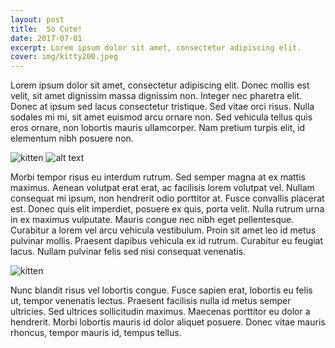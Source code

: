 ```yaml
---
layout: post
title:  So Cute!
date: 2017-07-01
excerpt: Lorem ipsum dolor sit amet, consectetur adipiscing elit. 
cover: img/kitty200.jpeg
---
```

Lorem ipsum dolor sit amet, consectetur adipiscing elit. Donec mollis est velit, sit amet dignissim massa dignissim non. Integer nec pharetra elit. Donec at ipsum sed lacus consectetur tristique. Sed vitae orci risus. Nulla sodales mi mi, sit amet euismod arcu ornare non. Sed vehicula tellus quis eros ornare, non lobortis mauris ullamcorper. Nam pretium turpis elit, id elementum nibh posuere non.

![kitten](http://placekitten.com/g/200/200?style=centerme)
![alt text](http://placekitten.com/g/200/200)

Morbi tempor risus eu interdum rutrum. Sed semper magna at ex mattis maximus. Aenean volutpat erat erat, ac facilisis lorem volutpat vel. Nullam consequat mi ipsum, non hendrerit odio porttitor at. Fusce convallis placerat est. Donec quis elit imperdiet, posuere ex quis, porta velit. Nulla rutrum urna in ex maximus vulputate. Mauris congue nec nibh eget pellentesque. Curabitur a lorem vel arcu vehicula vestibulum. Proin sit amet leo id metus pulvinar mollis. Praesent dapibus vehicula ex id rutrum. Curabitur eu feugiat lacus. Nullam pulvinar felis sed nisi consequat venenatis.

![kitten](http://placekitten.com/g/200/200?style=centerme)

Nunc blandit risus vel lobortis congue. Fusce sapien erat, lobortis eu felis ut, tempor venenatis lectus. Praesent facilisis nulla id metus semper ultricies. Sed ultrices sollicitudin maximus. Maecenas porttitor eu dolor a hendrerit. Morbi lobortis mauris id dolor aliquet posuere. Donec vitae mauris rhoncus, tempor mauris id, tempus tellus.